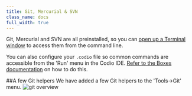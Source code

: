 ```yaml
---
title: Git, Mercurial & SVN
class_name: docs
full_width: true
---
```


Git, Mercurial and SVN are all preinstalled, so you can [open up a Terminal window](/docs/ide/boxes/terminal/) to access them from the command line.

You can also configure your `.codio` file so common commands are accessible from the 'Run' menu in the Codio IDE. [Refer to the Boxes documentation](/docs/ide/boxes/runmenu/) on how to do this.

##A few Git helpers
We have added a few Git helpers to the 'Tools->Git' menu. 
![git overview](/img/docs/git-overview.png)
